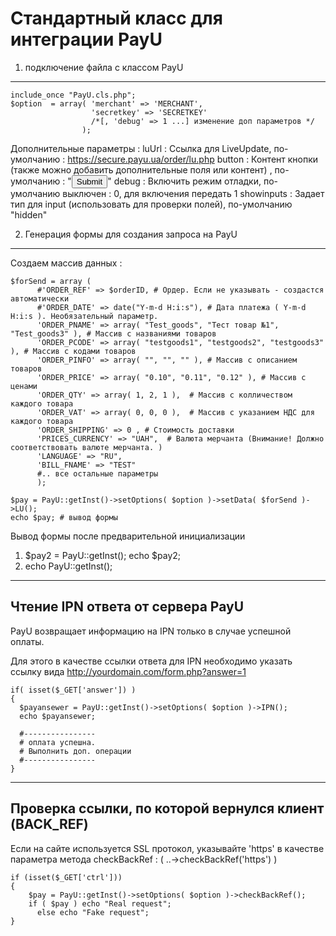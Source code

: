Стандартный класс для интеграции PayU 
========

1. подключение файла с классом PayU
--------

    include_once "PayU.cls.php";
    $option  = array( 'merchant' => 'MERCHANT', 
                      'secretkey' => 'SECRETKEY' 
                      /*[, 'debug' => 1 ...] изменение доп параметров */ 
                    );

Дополнительные параметры : 
luUrl : Ссылка для LiveUpdate, по-умолчанию : https://secure.payu.ua/order/lu.php
button : Контент кнопки (также можно добавить дополнительные поля или контент) , по-умолчанию : "<input type='submit'>"
debug : Включить режим отладки, по-умолчанию выключен : 0, для включения передать 1
showinputs : Задает тип для input (использовать для проверки полей), по-умолчанию  "hidden"


2. Генерация формы для создания запроса на PayU
--------

Создаем массив данных : 

    $forSend = array (
          #'ORDER_REF' => $orderID, # Ордер. Если не указывать - создастся автоматически
          #'ORDER_DATE' => date("Y-m-d H:i:s"), # Дата платежа ( Y-m-d H:i:s ). Необязательный параметр.
          'ORDER_PNAME' => array( "Test_goods", "Тест товар №1", "Test_goods3" ), # Массив с названиями товаров
          'ORDER_PCODE' => array( "testgoods1", "testgoods2", "testgoods3" ), # Массив с кодами товаров
          'ORDER_PINFO' => array( "", "", "" ), # Массив с описанием товаров
          'ORDER_PRICE' => array( "0.10", "0.11", "0.12" ), # Массив с ценами
          'ORDER_QTY' => array( 1, 2, 1 ),  # Массив с колличеством каждого товара
          'ORDER_VAT' => array( 0, 0, 0 ),  # Массив с указанием НДС для каждого товара
          'ORDER_SHIPPING' => 0 , # Стоимость доставки
          'PRICES_CURRENCY' => "UAH",  # Валюта мерчанта (Внимание! Должно соответствовать валюте мерчанта. )
          'LANGUAGE' => "RU",  
          'BILL_FNAME' => "TEST"
          #.. все остальные параметры
          );
    
    $pay = PayU::getInst()->setOptions( $option )->setData( $forSend )->LU();
    echo $pay; # вывод формы

Вывод формы после предварительной инициализации
1.  $pay2 = PayU::getInst();
    echo $pay2;
2.  echo PayU::getInst();

-------------------------------------------------

Чтение IPN ответа от сервера PayU
--------

PayU возвращает информацию на IPN только в случае успешной оплаты.

Для этого в качестве ссылки ответа для IPN необходимо указать ссылку вида http://yourdomain.com/form.php?answer=1

    if( isset($_GET['answer']) )
    {
      $payansewer = PayU::getInst()->setOptions( $option )->IPN();
      echo $payansewer;
    
      #----------------
      # оплата успешна.
      # Выполнить доп. операции 
      #----------------
    }

-------------------------------------------------

Проверка ссылки, по которой вернулся клиент (BACK_REF)
--------
Если на сайте используется SSL протокол, указывайте 'https' в качестве параметра метода checkBackRef  : ( ..->checkBackRef('https') )

    if (isset($_GET['ctrl']))
    {
        $pay = PayU::getInst()->setOptions( $option )->checkBackRef();
        if ( $pay ) echo "Real request";
          else echo "Fake request";
    }
